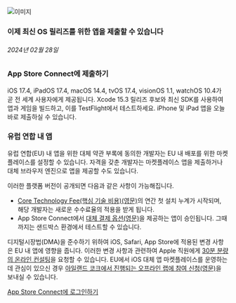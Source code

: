 <!-- ### MySkills
BootStrap & React.js  
<img src="https://img.shields.io/badge/HTML5-E34F26?style=flat-square&logo=HTML5&logoColor=white"/></a>
<img src="https://img.shields.io/badge/CSS3-1572B6?style=flat-square&logo=CSS3&logoColor=white"/></a>
<img src="https://img.shields.io/badge/JavaScript-F7DF1E?style=flat-square&logo=JavaScript&logoColor=white"/></a>
<img src="https://img.shields.io/badge/React.js-1E8CBE?style=flat-square&logo=JavaScript&logoColor=white"/></a>   -->

<!-- Android & IOS  
<img src="https://img.shields.io/badge/Java-007396?style=flat-square&logo=Java&logoColor=white"/></a>
<img src="https://img.shields.io/badge/Swift-F05138?style=flat-square&logo=Swift&logoColor=white"/></a> -->
<!-- 
Languages  
<img src="https://img.shields.io/badge/C-A8B9CC?style=flat-square&logo=C&logoColor=white"/></a>
<img src="https://img.shields.io/badge/C++-00599C?style=flat-square&logo=C%2B%2B&logoColor=white"/></a>
<img src="https://img.shields.io/badge/Python-3776AB?style=flat-square&logo=Python&logoColor=white"/></a>

algorithms  
<img src="https://img.shields.io/badge/Baekjoon-Gold4-gold?style=flat-square&labelColor=004088"/></a> -->
<!-- 
Contact  
[<img src="https://img.shields.io/badge/l06094@gmail.com-EA4335?style=flat-square&logo=Gmail&logoColor=white"/>](l06094@gmail.com)
<a href="dlwjsgml02@naver.com"><img src="https://img.shields.io/badge/dlwjsgml02@naver.com-0ABF53?style=flat-square&logo=Nintendo&logoColor=white"/></a>
<img src="https://img.shields.io/badge/jeon__hui__22-E4405F?style=flat-square&logo=Instagram&logoColor=white"/></a>  

---
![Top Langs](https://github-readme-stats.vercel.app/api/top-langs/?username=6810779s&layout=compact&theme=algolia) 

![Jeonhui's GitHub stats](https://github-readme-stats.vercel.app/api?username=Jeonhui&show_icons=true&theme=algolia)  
 -->

<!-- [![Solved.ac
프로필](http://mazassumnida.wtf/api/v2/generate_badge?boj=whas02)](https://solved.ac/whas02)  

# IOS developer News -->

<!--
 <pre>
    ___  _______   ________  ________   ___  ___  ___  ___  ___     
   |\  \|\  ___ \ |\   __  \|\   ___  \|\  \|\  \|\  \|\  \|\  \    
   \ \  \ \   __/|\ \  \|\  \ \  \\ \  \ \  \\\  \ \  \\\  \ \  \   
 __ \ \  \ \  \_|/_\ \  \\\  \ \  \\ \  \ \   __  \ \  \\\  \ \  \  
|\  \\_\  \ \  \_|\ \ \  \\\  \ \  \\ \  \ \  \ \  \ \  \\\  \ \  \ 
\ \________\ \_______\ \_______\ \__\\ \__\ \__\ \__\ \_______\ \__\
 \|________|\|_______|\|_______|\|__| \|__|\|__|\|__|\|_______|\|__|</pre>
                                                          
                                                                    
-->                                                                    
![이미지](https://developer.apple.com/assets/elements/icons/asc-outline/asc-outline-128x128_2x.png)  
###  이제 최신 OS 릴리즈를 위한 앱을 제출할 수 있습니다  
###### 2024년 02월 28일  
<div class="article-text"><h3>App Store Connect에 제출하기</h3><p>iOS 17.4, iPadOS 17.4, macOS 14.4, tvOS 17.4, visionOS 1.1, watchOS 10.4가 곧 전 세계 사용자에게 제공됩니다. Xcode 15.3 릴리즈 후보와 최신 SDK를 사용하여 앱과 게임을 빌드하고, 이를 TestFlight에서 테스트하세요. iPhone 및 iPad 앱을 오늘 바로 제출하실 수 있습니다.</p><h3>유럽 연합 내 앱</h3><p>유럽 연합(EU) 내 앱을 위한 대체 약관 부록에 동의한 개발자는 EU 내 배포를 위한 마켓플레이스를 설정할 수 있습니다. 자격을 갖춘 개발자는 마켓플레이스 앱을 제출하거나 대체 브라우저 엔진으로 앱을 제공할 수도 있습니다.</p><p>이러한 플랫폼 버전이 공개되면 다음과 같은 사항이 가능해집니다.</p><ul>
<li><a href="https://developer.apple.com/kr/support/core-technology-fee/">Core Technology Fee(핵심 기술 비용)(영문)</a>의 연간 첫 설치 누계가 시작되며, 해당 개발자는 새로운 수수료율의 적용을 받게 됩니다.</li>
<li>App Store Connect에서 <a href="https://developer.apple.com/kr/support/apps-using-alternative-payment-providers-in-the-eu/">대체 결제 옵션(영문)</a>을 제공하는 앱이 승인됩니다. 그때까지는 샌드박스 환경에서 테스트할 수 있습니다.</li>
</ul><p>디지털시장법(DMA)을 준수하기 위하여 iOS, Safari, App Store에 적용된 변경 사항은 EU 내 앱에 영향을 줍니다. 이러한 변경 사항과 관련하여 Apple 직원에게 <a href="https://developer.apple.com/events/view/upcoming-events?q=%EC%9C%A0%EB%9F%BD%20%EC%97%B0%ED%95%A9%20%EB%82%B4%20%EB%B0%B0%ED%8F%AC%EB%90%98%EB%8A%94%20%EC%95%B1%EC%97%90%20%EC%A0%81%EC%9A%A9%EB%90%98%EB%8A%94%20%EB%B3%80%EA%B2%BD%20%EC%82%AC%ED%95%AD%EA%B3%BC%20%EA%B4%80%EB%A0%A8%EB%90%9C%20%EC%BB%A8%EC%84%A4%ED%8C%85">30분 분량의 온라인 컨설팅</a>을 요청할 수 있습니다. EU에서 iOS 대체 앱 마켓플레이스를 운영하는 데 관심이 있으신 경우 <a href="https://developer.apple.com/events/view/upcoming-events?q=Alternative%20app%20marketplace%20labs%20-%20Cork">아일랜드 코크에서 진행되는 오프라인 랩에 참여 신청(영문)</a>을 보내실 수 있습니다.</p><p><a href="https://appstoreconnect.apple.com/"><span class="icon icon-after icon-chevronright nowrap">App Store Connect에 로그인하기</span></a> </p></div>
